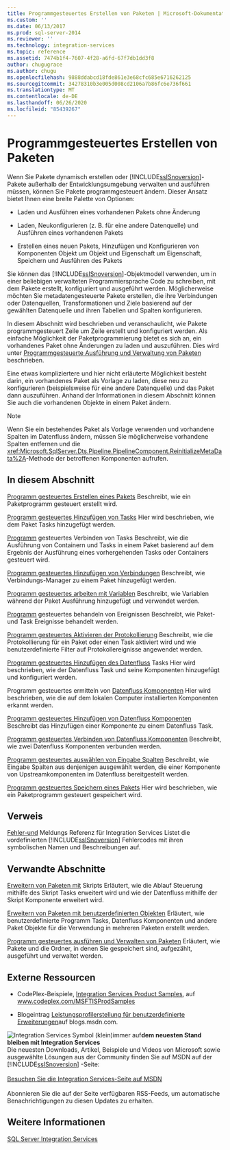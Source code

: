 ```yaml
---
title: Programmgesteuertes Erstellen von Paketen | Microsoft-Dokumentation
ms.custom: ''
ms.date: 06/13/2017
ms.prod: sql-server-2014
ms.reviewer: ''
ms.technology: integration-services
ms.topic: reference
ms.assetid: 7474b1f4-7607-4f28-a6fd-67f7db1dd3f8
author: chugugrace
ms.author: chugu
ms.openlocfilehash: 9888ddabcd18fde861e3e68cfc685e6716262125
ms.sourcegitcommit: 34278310b3e005d008cd2106a7b86fc6e736f661
ms.translationtype: MT
ms.contentlocale: de-DE
ms.lasthandoff: 06/26/2020
ms.locfileid: "85439267"
---
```

# <a name="building-packages-programmatically"></a>Programmgesteuertes Erstellen von Paketen
  Wenn Sie Pakete dynamisch erstellen oder [!INCLUDE[ssISnoversion](../../includes/ssisnoversion-md.md)]-Pakete außerhalb der Entwicklungsumgebung verwalten und ausführen müssen, können Sie Pakete programmgesteuert ändern. Dieser Ansatz bietet Ihnen eine breite Palette von Optionen:

-   Laden und Ausführen eines vorhandenen Pakets ohne Änderung

-   Laden, Neukonfigurieren (z. B. für eine andere Datenquelle) und Ausführen eines vorhandenen Pakets

-   Erstellen eines neuen Pakets, Hinzufügen und Konfigurieren von Komponenten Objekt um Objekt und Eigenschaft um Eigenschaft, Speichern und Ausführen des Pakets

 Sie können das [!INCLUDE[ssISnoversion](../../includes/ssisnoversion-md.md)]-Objektmodell verwenden, um in einer beliebigen verwalteten Programmiersprache Code zu schreiben, mit dem Pakete erstellt, konfiguriert und ausgeführt werden. Möglicherweise möchten Sie metadatengesteuerte Pakete erstellen, die ihre Verbindungen oder Datenquellen, Transformationen und Ziele basierend auf der gewählten Datenquelle und ihren Tabellen und Spalten konfigurieren.

 In diesem Abschnitt wird beschrieben und veranschaulicht, wie Pakete programmgesteuert Zeile um Zeile erstellt und konfiguriert werden. Als einfache Möglichkeit der Paketprogrammierung bietet es sich an, ein vorhandenes Paket ohne Änderungen zu laden und auszuführen. Dies wird unter [Programmgesteuerte Ausführung und Verwaltung von Paketen](../run-manage-packages-programmatically/running-and-managing-packages-programmatically.md) beschrieben.

 Eine etwas kompliziertere und hier nicht erläuterte Möglichkeit besteht darin, ein vorhandenes Paket als Vorlage zu laden, diese neu zu konfigurieren (beispielsweise für eine andere Datenquelle) und das Paket dann auszuführen. Anhand der Informationen in diesem Abschnitt können Sie auch die vorhandenen Objekte in einem Paket ändern.

> [!NOTE]
>  Wenn Sie ein bestehendes Paket als Vorlage verwenden und vorhandene Spalten im Datenfluss ändern, müssen Sie möglicherweise vorhandene Spalten entfernen und die <xref:Microsoft.SqlServer.Dts.Pipeline.PipelineComponent.ReinitializeMetaData%2A>-Methode der betroffenen Komponenten aufrufen.

## <a name="in-this-section"></a>In diesem Abschnitt
 [Programm gesteuertes Erstellen eines Pakets](../building-packages-programmatically/creating-a-package-programmatically.md) Beschreibt, wie ein Paketprogramm gesteuert erstellt wird.

 [Programm gesteuertes Hinzufügen von Tasks](../building-packages-programmatically/adding-tasks-programmatically.md) Hier wird beschrieben, wie dem Paket Tasks hinzugefügt werden.

 [Programm](../building-packages-programmatically/connecting-tasks-programmatically.md) gesteuertes Verbinden von Tasks Beschreibt, wie die Ausführung von Containern und Tasks in einem Paket basierend auf dem Ergebnis der Ausführung eines vorhergehenden Tasks oder Containers gesteuert wird.

 [Programm gesteuertes Hinzufügen von Verbindungen](../building-packages-programmatically/adding-connections-programmatically.md) Beschreibt, wie Verbindungs-Manager zu einem Paket hinzugefügt werden.

 [Programm gesteuertes arbeiten mit Variablen](../building-packages-programmatically/working-with-variables-programmatically.md) Beschreibt, wie Variablen während der Paket Ausführung hinzugefügt und verwendet werden.

 [Programm](../building-packages-programmatically/handling-events-programmatically.md) gesteuertes behandeln von Ereignissen Beschreibt, wie Paket-und Task Ereignisse behandelt werden.

 [Programm gesteuertes Aktivieren der Protokollierung](../building-packages-programmatically/enabling-logging-programmatically.md) Beschreibt, wie die Protokollierung für ein Paket oder einen Task aktiviert wird und wie benutzerdefinierte Filter auf Protokollereignisse angewendet werden.

 [Programm gesteuertes Hinzufügen des Datenfluss](../building-packages-programmatically/adding-the-data-flow-task-programmatically.md) Tasks Hier wird beschrieben, wie der Datenfluss Task und seine Komponenten hinzugefügt und konfiguriert werden.

 Programm gesteuertes ermitteln von [Datenfluss Komponenten](../building-packages-programmatically/discovering-data-flow-components-programmatically.md) Hier wird beschrieben, wie die auf dem lokalen Computer installierten Komponenten erkannt werden.

 [Programm gesteuertes Hinzufügen von Datenfluss Komponenten](../building-packages-programmatically/adding-data-flow-components-programmatically.md) Beschreibt das Hinzufügen einer Komponente zu einem Datenfluss Task.

 [Programm gesteuertes Verbinden von Datenfluss Komponenten](../building-packages-programmatically/connecting-data-flow-components-programmatically.md) Beschreibt, wie zwei Datenfluss Komponenten verbunden werden.

 [Programm gesteuertes auswählen von Eingabe Spalten](../building-packages-programmatically/selecting-input-columns-programmatically.md) Beschreibt, wie Eingabe Spalten aus denjenigen ausgewählt werden, die einer Komponente von Upstreamkomponenten im Datenfluss bereitgestellt werden.

 [Programm gesteuertes Speichern eines Pakets](../building-packages-programmatically/saving-a-package-programmatically.md) Hier wird beschrieben, wie ein Paketprogramm gesteuert gespeichert wird.

## <a name="reference"></a>Verweis
 [Fehler-und](../integration-services-error-and-message-reference.md) Meldungs Referenz für Integration Services Listet die vordefinierten [!INCLUDE[ssISnoversion](../../includes/ssisnoversion-md.md)] Fehlercodes mit ihren symbolischen Namen und Beschreibungen auf.

## <a name="related-sections"></a>Verwandte Abschnitte
 [Erweitern von Paketen mit](../extending-packages-scripting/extending-packages-with-scripting.md) Skripts Erläutert, wie die Ablauf Steuerung mithilfe des Skript Tasks erweitert wird und wie der Datenfluss mithilfe der Skript Komponente erweitert wird.

 [Erweitern von Paketen mit benutzerdefinierten Objekten](../extending-packages-custom-objects/extending-packages-with-custom-objects.md) Erläutert, wie benutzerdefinierte Programm Tasks, Datenfluss Komponenten und andere Paket Objekte für die Verwendung in mehreren Paketen erstellt werden.

 [Programm gesteuertes ausführen und Verwalten von Paketen](../run-manage-packages-programmatically/running-and-managing-packages-programmatically.md) Erläutert, wie Pakete und die Ordner, in denen Sie gespeichert sind, aufgezählt, ausgeführt und verwaltet werden.

## <a name="external-resources"></a>Externe Ressourcen

-   CodePlex-Beispiele, [Integration Services Product Samples](https://go.microsoft.com/fwlink/?LinkID=131204), auf www.codeplex.com/MSFTISProdSamples

-   Blogeintrag [Leistungsprofilerstellung für benutzerdefinierte Erweiterungen](https://go.microsoft.com/fwlink/?LinkId=238831)auf blogs.msdn.com.

![Integration Services Symbol (klein)](../media/dts-16.gif "Integration Services (kleines Symbol)")immer auf**dem neuesten Stand bleiben mit Integration Services**  <br /> Die neuesten Downloads, Artikel, Beispiele und Videos von Microsoft sowie ausgewählte Lösungen aus der Community finden Sie auf MSDN auf der [!INCLUDE[ssISnoversion](../../includes/ssisnoversion-md.md)] -Seite:<br /><br /> [Besuchen Sie die Integration Services-Seite auf MSDN](https://go.microsoft.com/fwlink/?LinkId=136655)<br /><br /> Abonnieren Sie die auf der Seite verfügbaren RSS-Feeds, um automatische Benachrichtigungen zu diesen Updates zu erhalten.

## <a name="see-also"></a>Weitere Informationen
 [SQL Server Integration Services](../sql-server-integration-services.md)


